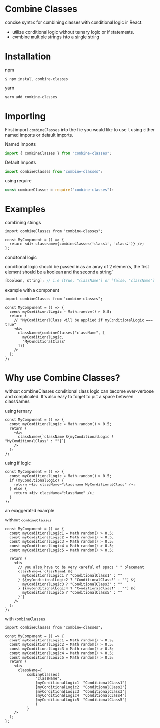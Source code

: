 # Combine Classes

concise syntax for combining classes with conditional logic in React.

- utilize conditional logic without ternary logic or if statements.
- combine multiple strings into a single string

# Installation

npm

```
$ npm install combine-classes
```

yarn

```
yarn add combine-classes
```

# Importing

First import `combineClasses` into the file you would like to use it using either named imports or default imports.

Named Imports

```ts
import { combineClasses } from "combine-classes";
```

Default Imports

```ts
import combineClasses from "combine-classes";
```

using require

```ts
const combineClasses = require("combine-classes");
```

# Examples

combining strings

```tsx
import combineClasses from "combine-classes";

const MyComponent = () => {
  return <div className={combineClasses("class1", "class2")} />;
};
```

conditonal logic

conditional logic should be passed in as an array of 2 elements, the first element should be a boolean and the second a string/

```ts
[boolean, string]; // i.e [true, "className"] or [false, "className"]
```

example with a component

```tsx
import combineClasses from "combine-classes";

const MyComponent = () => {
  const myConditionalLogic = Math.random() > 0.5;
  return (
    // "MyConditionalClass will be applied if myConditionalLogic === true"
    <div
      className={combineClasses("className", [
        myConditionalLogic,
        "MyConditionalClass"
      ])}
    />
  );
};
```

# Why use Combine Classes?

without combineClasses conditional class logic can become over-verbose and complicated. It's also easy to forget to put a space between classNames

using ternary

```tsx
const MyComponent = () => {
  const myConditionalLogic = Math.random() > 0.5;
  return (
    <div
      className={`className ${myConditionalLogic ? "MyConditionalClass" : ""}`}
    />
  );
};
```

using if logic

```tsx
const MyComponent = () => {
  const myConditionalLogic = Math.random() > 0.5;
  if (myConditionalLogic) {
    return <div className="classname MyConditionalClass" />;
  } else {
    return <div className="className" />;
  }
};
```

an exaggerated example

without `combineClasses`

```tsx
const MyComponent = () => {
  const myConditionalLogic1 = Math.random() > 0.5;
  const myConditionalLogic2 = Math.random() > 0.5;
  const myConditionalLogic3 = Math.random() > 0.5;
  const myConditionalLogic4 = Math.random() > 0.5;
  const myConditionalLogic5 = Math.random() > 0.5;

  return (
    <div
      // you also have to be very careful of space " " placement
      className={`className1 ${
        myConditionalLogic1 ? "ConditionalClass1" : ""
      } ${myConditionalLogic2 ? "ConditionalClass2" : ""} ${
        myConditionalLogic3 ? "ConditionalClass3" : ""
      } ${myConditionalLogic4 ? "ConditionalClass4" : ""} ${
        myConditionalLogic5 ? "ConditionalClass5" : ""
      }`}
    />
  );
};
```

with `combineClasses`

```tsx
import combineClasses from "combine-classes";

const MyComponent = () => {
  const myConditionalLogic1 = Math.random() > 0.5;
  const myConditionalLogic2 = Math.random() > 0.5;
  const myConditionalLogic3 = Math.random() > 0.5;
  const myConditionalLogic4 = Math.random() > 0.5;
  const myConditionalLogic5 = Math.random() > 0.5;
  return (
    <div
      className={
          combineClasses(
              "className",
              [myConditionalLogic1, "ConditionalClass1"]
              [myConditionalLogic2, "ConditionalClass2"]
              [myConditionalLogic3, "ConditionalClass3"]
              [myConditionalLogic4, "ConditionalClass4"]
              [myConditionalLogic5, "ConditionalClass5"]
              )
          }
    />
  );
};
```
